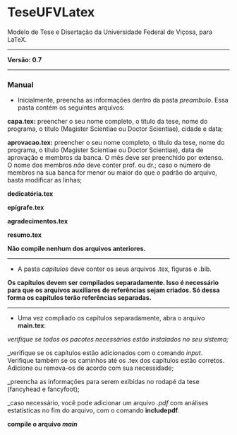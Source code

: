 # TeseUFVLatex
Modelo de Tese e Disertação da Universidade Federal de Viçosa, para LaTeX.

---

**Versão: 0.7**

----


### Manual

- Inicialmente, preencha as informações dentro da pasta _preambulo_. Essa pasta contém os seguintes arquivos:
 
**capa.tex:** preencher o seu nome completo, o título da tese, nome do programa, o título (Magister Scientiae ou Doctor Scientiae), cidade e data;

**aprovacao.tex:** preencher o seu nome completo, o título da tese, nome do programa, o título (Magister Scientiae ou Doctor Scientiae), data de aprovação e membros da banca. O mês deve ser preenchido por extenso. O nome dos membros _não_ deve conter prof. ou dr.; caso o número de membros na sua banca for menor ou maior do que o padrão do arquivo, basta modificar as linhas;

**dedicatória.tex**

**epígrafe.tex**

**agradecimentos.tex**

**resumo.tex**

**Não compile nenhum dos arquivos anteriores.**

---

- A pasta _capitulos_ deve conter os seus arquivos .tex, figuras e .bib.

**Os capítulos devem ser compilados separadamente. Isso é necessário para que os arquivos auxiliares de referências sejam criados. Só dessa forma os capítulos terão referências separadas.**

---

- Uma vez compliado os capítulos separadamente, abra o arquivo **main.tex**:

_verifique se todos os pacotes necessários estão instalados no seu sistema;_

_verifique se os capítulos estão adicionados com o comando _input_. Verifique também se os caminhos até os .tex dos capítulos estão corretos. Adicione ou remova-os de acordo com sua necessidade;

_preencha as informações para serem exibidas no rodapé da tese (fancyhead e fancyfoot);

_caso necessário, você pode adicionar um arquivo _.pdf_ com análises estatísticas no fim do arquivo, com o comando **includepdf**.

**compile o arquivo _main_**


